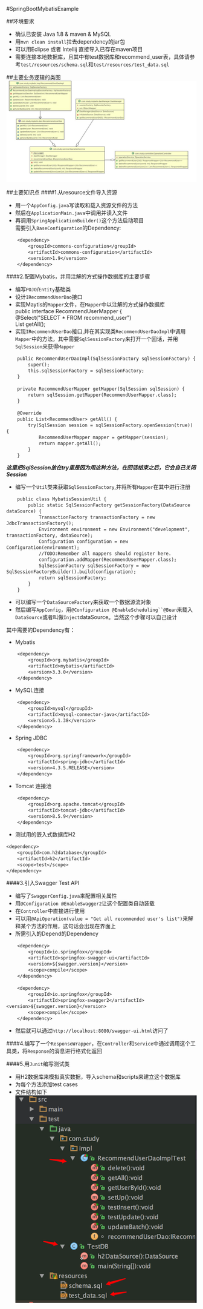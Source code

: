 #SpringBootMybatisExample

##环境要求  
- 确认已安装 Java 1.8 & maven & MySQL  
- 用`mvn clean install`拉去dependency的jar包  
- 可以用Eclipse 或者 Intellij 直接导入已存在maven项目  
- 需要连接本地数据库，且其中有test数据库和recommend_user表，具体请参考`test/resources/schema.sql`和`test/resources/test_data.sql`  

##主要业务逻辑的类图  
![BussinessClassDiagram](https://github.com/GavinLee1/SpringBootMybatisExample/blob/master/src/main/resources/BussinessClassDiagram.jpg)  

##主要知识点
####1.从resource文件导入资源  
 
* 用一个`AppConfig.java`写读取和载入资源文件的方法  
* 然后在`ApplicationMain.java`中调用并读入文件  
* 再调用`SpringApplicationBuilder()`这个方法启动项目  
需要引入`BaseConfiguration`的Dependency:  
```  
	<dependency>
		<groupId>commons-configuration</groupId>
		<artifactId>commons-configuration</artifactId>
		<version>1.9</version>
	</dependency>  
```

####2.配置Mybatis，并用注解的方式操作数据库的主要步骤  
* 编写`POJO`/`Entity`基础类
* 设计`IRecommendUserDao`接口
* 实现Maytis的`Mapper`文件，在`Mapper`中以注解的方式操作数据库  
	public interface RecommendUserMapper {  
		@Select("SELECT * FROM recommend_user")  
		List<RecommendUser> getAll();  
* 实现`IRecommendUserDao`接口,并在其实现类`RecommendUserDaoImpl`中调用`Mapper`中的方法，其中需要`SqlSessionFactory`来打开一个回话，并用`SqlSession`来获得`Mapper`  
```  
	public RecommendUserDaoImpl(SqlSessionFactory sqlSessionFactory) {
		super();
		this.sqlSessionFactory = sqlSessionFactory;
	}

	private RecommendUserMapper getMapper(SqlSession sqlSession) {
		return sqlSession.getMapper(RecommendUserMapper.class);
	}
	
	@Override
	public List<RecommendUser> getAll() {
		try(SqlSession session = sqlSessionFactory.openSession(true)) {
			RecommendUserMapper mapper = getMapper(session);
			return mapper.getAll();
		}
	}  
```  
***这里把SqlSession放在try里是因为用这种方法，在回话结束之后，它会自己关闭Session***  
* 编写一个`Util`类来获取`SqlSessionFactory`,并将所有`Mapper`在其中进行注册  
```  
	public class MybatisSessionUtil {  
		public static SqlSessionFactory getSessionFactory(DataSource dataSource) {  
			TransactionFactory transactionFactory = new JdbcTransactionFactory();  
			Environment environment = new Environment("development", transactionFactory, dataSource);  
			Configuration configuration = new Configuration(environment);  
			//TODO:Remember all mappers should register here.  
			configuration.addMapper(RecommendUserMapper.class);  
			SqlSessionFactory sqlSessionFactory = new SqlSessionFactoryBuilder().build(configuration);  
			return sqlSessionFactory;
		}
	}  
```
* 可以编写一个`DataSourceFactory`来获取一个数据源流对象  
* 然后编写`AppConfig`，用`@Configuration @EnableScheduling``@Bean`来载入`DataSource`或者叫做`Inject`dataSource。当然这个步骤可以自己设计  

其中需要的Dependency有：  
- Mybatis  
```
	<dependency>
		<groupId>org.mybatis</groupId>
		<artifactId>mybatis</artifactId>
		<version>3.3.0</version>
	</dependency>  
```
- MySQL连接 
``` 
	<dependency>
		<groupId>mysql</groupId>
		<artifactId>mysql-connector-java</artifactId>
		<version>5.1.38</version>
	</dependency> 
``` 
- Spring JDBC  
```  
	<dependency>
		<groupId>org.springframework</groupId>
		<artifactId>spring-jdbc</artifactId>
		<version>4.3.5.RELEASE</version>
	</dependency>
```  
- Tomcat 连接池  
```
	<dependency>
		<groupId>org.apache.tomcat</groupId>
		<artifactId>tomcat-jdbc</artifactId>
		<version>8.5.9</version>
	</dependency>  
```
- 测试用的嵌入式数据库H2  
```  
<dependency>  
	<groupId>com.h2database</groupId>  
	<artifactId>h2</artifactId>
	<scope>test</scope>
</dependency>
```

####3.引入Swagger Test API
* 编写了`SwaggerConfig.java`来配置相关属性  
* 用`@Configuration @EnableSwagger2`让这个配置类自动装载  
* 在`Controller`中直接进行使用  
* 可以用`@ApiOperation(value = "Get all recommended user's list")`来解释某个方法的作用，这句话会出现在界面上  
* 所需引入的Depend的Dependency  
```  
	<dependency>
		<groupId>io.springfox</groupId>
		<artifactId>springfox-swagger-ui</artifactId>
		<version>${swagger.version}</version>
		<scope>compile</scope>
	</dependency>

	<dependency>  
		<groupId>io.springfox</groupId>
		<artifactId>springfox-swagger2</artifactId>		<version>${swagger.version}</version>
		<scope>compile</scope>
	</dependency>  
```  
* 然后就可以通过`http://localhost:8080/swagger-ui.html`访问了  
  
####4.编写了一个`ResponseWrapper`，在`Controller`和`Service`中通过调用这个工具类，将`Response`的消息进行格式化返回  
  
####5.用`Junit`编写测试类  
* 用H2数据库来模拟真实数据，导入schema和scripts来建立这个数据库  
* 为每个方法添加test cases  
* 文件结构如下  
![FileOrderForJunit](https://github.com/GavinLee1/SpringBootMybatisExample/blob/master/src/main/resources/FileOrderForTest.png)  

				